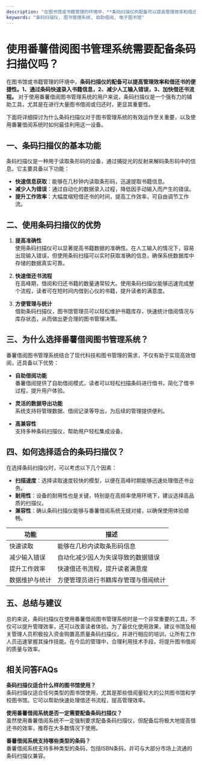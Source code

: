 ```yaml
---
description: "在图书馆或书籍管理的环境中，**条码扫描仪的配备可以提高管理效率和借还书的便捷性。1、通过条码快速录入书籍信息，2、减少人工输入错误，3、加快借还书流程。** 对于使用番薯借阅图书管理系统的用户来说，条码扫描仪是一个强有力的辅助工具，尤其是在进行大量图书借阅或归还时，更显其重要性。"
keywords: "条码扫描仪, 图书管理系统, 自助借阅, 电子图书馆"
---
```

# 使用番薯借阅图书管理系统需要配备条码扫描仪吗？

在图书馆或书籍管理的环境中，**条码扫描仪的配备可以提高管理效率和借还书的便捷性。1、通过条码快速录入书籍信息，2、减少人工输入错误，3、加快借还书流程。** 对于使用番薯借阅图书管理系统的用户来说，条码扫描仪是一个强有力的辅助工具，尤其是在进行大量图书借阅或归还时，更显其重要性。

下面将详细探讨为什么条码扫描仪对于图书管理系统的有效运作至关重要，以及使用番薯借阅系统时如何最佳利用这一设备。

## 一、条码扫描仪的基本功能

条码扫描仪是一种用于读取条形码的设备，通过捕捉光的反射来解码条形码中的信息。它主要具备以下功能：

- **快速信息获取**：能够在几秒钟内读取条形码，迅速提取书籍信息。
- **减少人为错误**：通过自动化的数据录入过程，降低因手动输入而产生的错误。
- **提升工作效率**：大幅度缩短借还书的时间，提高工作效率，可自由调节工作流。

## 二、使用条码扫描仪的优势

1. **提高准确性**  
   使用条码扫描仪可以显著提高书籍数据的准确性。在人工输入的情况下，容易出现输入错误，但使用条码扫描可以实时获取准确的信息，确保系统数据库中存储的数据真实可靠。

2. **快速借还书流程**  
   在高峰期，借阅和归还书籍的数量通常较大。使用条码扫描仪能够迅速完成整个流程，读者可在短时间内借到心仪的书籍，提升读者的满意度。

3. **方便管理与统计**  
   借助条码扫描仪，图书馆管理员可以轻松维护书籍库存，快速统计借阅情况与库存状态，从而做出更合理的图书管理决策。

## 三、为什么选择番薯借阅图书管理系统？

番薯借阅图书管理系统结合了现代科技和图书管理的需求，不仅有助于实现高效借阅，还具备以下优势：

- **自助借阅功能**  
  番薯借阅提供了自助借阅模式，读者可以轻松扫描条码进行借书，简化了借书过程，提升用户体验。

- **灵活的数据导出功能**  
  系统支持将管理数据、借阅记录等导出，为后续的管理提供便利。

- **高兼容性**  
  支持多种条码扫描仪，帮助用户轻松集成设备。

## 四、如何选择适合的条码扫描仪？

在选择条码扫描仪时，可以考虑以下几个因素：

- **扫描速度**：选择读取速度较快的模型，以便在高峰时期能够迅速处理借还书业务。
- **耐用性**：设备的耐用性也是关键，特别是在高频率使用环境下，建议选择高品质的扫描仪。
- **兼容性**：确认条码扫描仪能够与番薯借阅系统无缝对接，以确保使用体验顺畅。

| 功能            | 描述                                         |
|------------------|----------------------------------------------|
| 快速读取         | 能够在几秒内读取条形码信息                    |
| 减少输入错误    | 自动化减少因人为失误导致的数据错误             |
| 提升工作效率     | 快速借还书流程，提升读者满意度                 |
| 数据维护与统计 | 方便管理员进行书籍库存管理与借阅统计          |

## 五、总结与建议

总的来说，条码扫描仪在使用番薯借阅图书管理系统时是一个非常重要的工具，不仅可以提升管理效率，还可以改善读者体验。为了最优化使用效果，建议书馆及相关管理人员积极投入资金购置高质量条码扫描仪，并进行相应的培训，让所有工作人员迅速掌握其操作技能。在今后的管理中，合理利用技术手段，将提升图书借阅的质量与效率。

## 相关问答FAQs

**条码扫描仪适合什么样的图书馆使用？**  
条码扫描仪适合任何类型的图书馆使用，尤其是那些借阅量较大的公共图书馆和学校图书馆。它可以帮助快速处理借还书流程，提高管理效率。

**使用番薯借阅系统是否一定需要配备条码扫描仪？**  
虽然使用番薯借阅系统不一定强制要求配备条码扫描仪，但配备后将极大地提高借还书的效率，推荐在大多数情况下使用。

**番薯借阅系统支持哪些类型的条码？**  
番薯借阅系统支持多种类型的条码，包括ISBN条码，并可与大部分市场上流通的条码扫描仪兼容。
